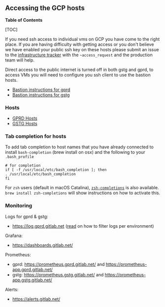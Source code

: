 ## Accessing the GCP hosts

**Table of Contents**

[TOC]

If you need ssh access to individual vms on GCP you have come to the right
place. If you are having difficulty with getting access or you don't believe we
have enabled your public ssh key on these hosts please submit an issue to the
[infrastructure tracker](https://gitlab.com/gitlab-com/infrastructure) with the
`~access_request` and the production team will help.

Direct access to the public internet is turned off in both gstg and gprd, to
access VMs you will need to configure you ssh client to use the bastion hosts.

* [Bastion instructions for gprd](../bastions/gprd-bastions.md)
* [Bastion instructions for gstg](../bastions/gstg-bastions.md)

### Hosts

* [GPRD Hosts](https://dashboards.gitlab.net/d/fasrTtKik/hosts?panelId=2&orgId=1&tab=time%20range&var-environment=gprd&var-prometheus=prometheus-01-inf-gprd)
* [GSTG Hosts](https://dashboards.gitlab.net/d/fasrTtKik/hosts?panelId=2&orgId=1&tab=time%20range&var-environment=gstg&var-prometheus=prometheus-01-inf-gstg)

### Tab completion for hosts

To add tab completion to host names that you have already connected to install
`bash-completion` (brew install on osx) and the following to your
`.bash_profile`

```
# for completion
if [ -f /usr/local/etc/bash_completion ]; then
. /usr/local/etc/bash_completion
fi
```

For `zsh` users (default in macOS Catalina),
[`zsh-completions`](https://github.com/zsh-users/zsh-completions) is
also available. `brew install zsh-completions` will show instructions on
how to activate this.

### Monitoring

Logs for gprd & gstg:

* <https://log.gprd.gitlab.net> ([read](../logging#searching-logs) on how to filter logs per environment)

Grafana:

* <https://dashboards.gitlab.net/>

Prometheus:

* gprd: <https://prometheus.gprd.gitlab.net/> and <https://prometheus-app.gprd.gitlab.net/>
* gstg: <https://prometheus.gstg.gitlab.net/> and <https://prometheus-app.gstg.gitlab.net/>

Alerts:

* <https://alerts.gitlab.net/>
